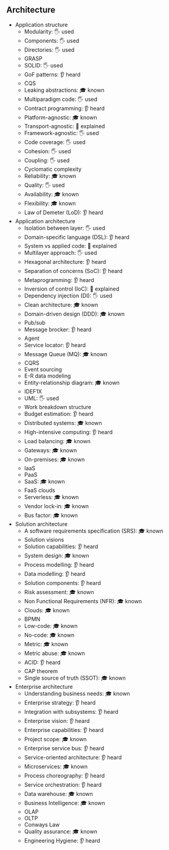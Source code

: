 ## Architecture

- Application structure
  - Modularity: 🖐️ used
  - Components: 🖐️ used
  - Directories: 🖐️ used
  - GRASP
  - SOLID: 🖐️ used
  - GoF patterns: 👂 heard
  - CQS
  - Leaking abstractions: 🎓 known
  - Multiparadigm code: 🖐️ used
  - Contract programming: 👂 heard
  - Platform-agnostic: 🎓 known
  - Transport-agnostic: 🙋 explained
  - Framework-agnostic: 🖐️ used
  - Code coverage: 🖐️ used
  - Cohesion: 🖐️ used
  - Coupling: 🖐️ used
  - Cyclomatic complexity
  - Reliability: 🎓 known
  - Quality: 🖐️ used
  - Availability: 🎓 known
  - Flexibility: 🎓 known
  - Law of Demeter (LoD): 👂 heard
- Application architecture
  - Isolation between layer: 🖐️ used
  - Domain-specific language (DSL): 👂 heard
  - System vs applied code: 🙋 explained
  - Multilayer approach: 🖐️ used
  - Hexagonal architecture: 👂 heard
  - Separation of concerns (SoC): 👂 heard
  - Metaprogramming: 👂 heard
  - Inversion of control (IoC): 🙋 explained
  - Dependency injection (DI): 🖐️ used
  - Clean architecture: 🎓 known
  - Domain-driven design (DDD): 🎓 known
  - Pub/sub
  - Message brocker: 👂 heard
  - Agent
  - Service locator: 👂 heard
  - Message Queue (MQ): 🎓 known
  - CQRS
  - Event sourcing
  - E-R data modeling
  - Entity-relationship diagram: 🎓 known
  - IDEF1X
  - UML: 🖐️ used
  - Work breakdown structure
  - Budget estimation: 👂 heard
  - Distributed systems: 🎓 known
  - High-intensive computing: 👂 heard
  - Load balancing: 🎓 known
  - Gateways: 🎓 known
  - On-premises: 🎓 known
  - IaaS
  - PaaS
  - SaaS: 🎓 known
  - FaaS clouds
  - Serverless: 🎓 known
  - Vendor lock-in: 🎓 known
  - Bus factor: 🎓 known
- Solution architecture
  - A software requirements specification (SRS): 🎓 known
  - Solution visions
  - Solution capabilities: 👂 heard
  - System design: 🎓 known
  - Process modelling: 👂 heard
  - Data modelling: 👂 heard
  - Solution components: 👂 heard
  - Risk assessment: 🎓 known
  - Non Functional Requirements (NFR): 🎓 known
  - Clouds: 🎓 known
  - BPMN
  - Low-code: 🎓 known
  - No-code: 🎓 known
  - Metric: 🎓 known
  - Metric abuse: 🎓 known
  - ACID: 👂 heard
  - CAP theorem
  - Single source of truth (SSOT): 🎓 known
- Enterprise architecture
  - Understanding business needs: 🎓 known
  - Enterprise strategy: 👂 heard
  - Integration with subsystems: 👂 heard
  - Enterprise vision: 👂 heard
  - Enterprise capabilities: 👂 heard
  - Project scope: 🎓 known
  - Enterprise service bus: 👂 heard
  - Service-oriented architecture: 👂 heard
  - Microservices: 🎓 known
  - Process choreography: 👂 heard
  - Service orchestration: 👂 heard
  - Data warehouse: 🎓 known
  - Business Intelligence: 🎓 known
  - OLAP
  - OLTP
  - Conways Law
  - Quality assurance: 🎓 known
  - Engineering Hygiene: 👂 heard
